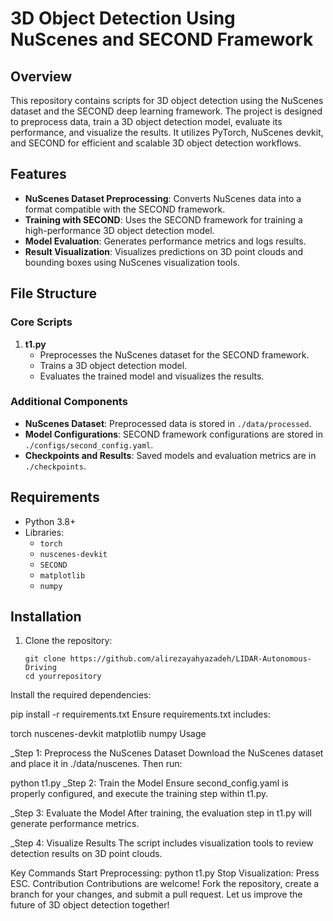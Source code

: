 # 3D Object Detection Using NuScenes and SECOND Framework

## Overview

This repository contains scripts for 3D object detection using the NuScenes dataset and the SECOND deep learning framework. The project is designed to preprocess data, train a 3D object detection model, evaluate its performance, and visualize the results. It utilizes PyTorch, NuScenes devkit, and SECOND for efficient and scalable 3D object detection workflows.

## Features

- **NuScenes Dataset Preprocessing**: Converts NuScenes data into a format compatible with the SECOND framework.
- **Training with SECOND**: Uses the SECOND framework for training a high-performance 3D object detection model.
- **Model Evaluation**: Generates performance metrics and logs results.
- **Result Visualization**: Visualizes predictions on 3D point clouds and bounding boxes using NuScenes visualization tools.

## File Structure

### Core Scripts

1. **t1.py**  
   - Preprocesses the NuScenes dataset for the SECOND framework.
   - Trains a 3D object detection model.
   - Evaluates the trained model and visualizes the results.

### Additional Components
- **NuScenes Dataset**: Preprocessed data is stored in `./data/processed`.
- **Model Configurations**: SECOND framework configurations are stored in `./configs/second_config.yaml`.
- **Checkpoints and Results**: Saved models and evaluation metrics are in `./checkpoints`.

## Requirements

- Python 3.8+
- Libraries:
  - `torch`
  - `nuscenes-devkit`
  - `SECOND`
  - `matplotlib`
  - `numpy`

## Installation

1. Clone the repository:

   ```
   git clone https://github.com/alirezayahyazadeh/LIDAR-Autonomous-Driving
   cd yourrepository

Install the required dependencies:


pip install -r requirements.txt
Ensure requirements.txt includes:

torch
nuscenes-devkit
matplotlib
numpy
Usage

_Step 1: Preprocess the NuScenes Dataset
Download the NuScenes dataset and place it in ./data/nuscenes. Then run:


python t1.py
_Step 2: Train the Model
Ensure second_config.yaml is properly configured, and execute the training step within t1.py.

_Step 3: Evaluate the Model
After training, the evaluation step in t1.py will generate performance metrics.

_Step 4: Visualize Results
The script includes visualization tools to review detection results on 3D point clouds.

Key Commands
Start Preprocessing: python t1.py
Stop Visualization: Press ESC.
Contribution
Contributions are welcome! Fork the repository, create a branch for your changes, and submit a pull request. Let us improve the future of 3D object detection together!
